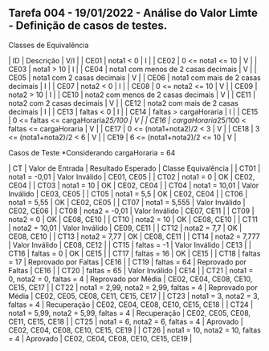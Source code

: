 ## Tarefa 004 - 19/01/2022 - Análise do Valor Limte - Definição de casos de testes.

Classes de Equivalência

|  ID  |           Descrição                          | V/I |
| CE01 | nota1 < 0                                    | I   |
| CE02 | 0 <= nota1 <= 10                             | V   |
| CE03 | nota1 > 10                                   | I   |
| CE04 | nota1 com menos de 2 casas decimais          | V   |
| CE05 | nota1 com 2 casas decimais                   | V   |
| CE06 | nota1 com mais de 2 casas decimais           | I   |
| CE07 | nota2 < 0                                    | I   |
| CE08 | 0 <= nota2 <= 10                             | V   |
| CE09 | nota2 > 10                                   | I   |
| CE10 | nota2 com menos de 2 casas decimais          | V   |
| CE11 | nota2 com 2 casas decimais                   | V   |
| CE12 | nota2 com mais de 2 casas decimais           | I   |
| CE13 | faltas < 0                                   | I   |
| CE14 | faltas > cargaHoraria                        | I   |
| CE15 | 0 <= faltas <= cargaHoraria*25/100           | V   |
| CE16 | cargaHoraria*25/100 < faltas <= cargaHoraria | V   |
| CE17 | 0 <= (nota1+nota2)/2 < 3                     | V   |
| CE18 | 3 <= (nota1+nota2)/2 < 6                     | V   |
| CE19 | 6 <= (nota1+nota2)/2 <= 10                   | V   |


Casos de Teste
*Considerando cargaHoraria = 64

|  CT  |          Valor de Entrada              |  Resultado Esperado  |        Classe Equivalência         |
| CT01 | nota1 = -0,01                          | Valor Inválido       | CE01, CE05                         |
| CT02 | nota1 = 0                              | OK                   | CE02, CE04                         |
| CT03 | nota1 = 10                             | OK                   | CE02, CE04                         |
| CT04 | nota1 = 10,01                          | Valor Inválido       | CE03, CE05                         |
| CT05 | nota1 = 5,5                            | OK                   | CE02, CE04                         |
| CT06 | nota1 = 5,55                           | OK                   | CE02, CE05                         |
| CT07 | nota1 = 5,555                          | Valor Inválido       | CE02, CE06                         |
| CT08 | nota2 = -0,01                          | Valor Inválido       | CE07, CE11                         |
| CT09 | nota2 = 0                              | OK                   | CE08, CE10                         |
| CT10 | nota2 = 10                             | OK                   | CE08, CE10                         |
| CT11 | nota2 = 10,01                          | Valor Inválido       | CE09, CE11                         |
| CT12 | nota2 = 7,7                            | OK                   | CE08, CE10                         |
| CT13 | nota2 = 7,77                           | OK                   | CE08, CE11                         |
| CT14 | nota2 = 7,777                          | Valor Inválido       | CE08, CE12                         |
| CT15 | faltas = -1                            | Valor Inválido       | CE13                               |
| CT16 | faltas = 0                             | OK                   | CE15                               |
| CT17 | faltas = 16                            | OK                   | CE15                               |
| CT18 | faltas = 17                            | Reprovado por Faltas | CE16                               |
| CT19 | faltas = 64                            | Reprovado por Faltas | CE16                               |
| CT20 | faltas = 65                            | Valor Inválido       | CE14                               |
| CT21 | nota1 = 0, nota2 = 0, faltas = 4       | Reprovado por Média  | CE02, CE04, CE08, CE10, CE15, CE17 |
| CT22 | nota1 = 2,99, nota2 = 2,99, faltas = 4 | Reprovado por Média  | CE02, CE05, CE08, CE11, CE15, CE17 |
| CT23 | nota1 = 3, nota2 = 3, faltas = 4       | Recuperação 	       | CE02, CE04, CE08, CE10, CE15, CE18 |
| CT24 | nota1 = 5,99, nota2 = 5,99, faltas = 4 | Recuperação          | CE02, CE05, CE08, CE11, CE15, CE18 |
| CT25 | nota1 = 6, nota2 = 6, faltas = 4       | Aprovado             | CE02, CE04, CE08, CE10, CE15, CE19 |
| CT26 | nota1 = 10, nota2 = 10, faltas = 4     | Aprovado             | CE02, CE04, CE08, CE10, CE15, CE19 |


